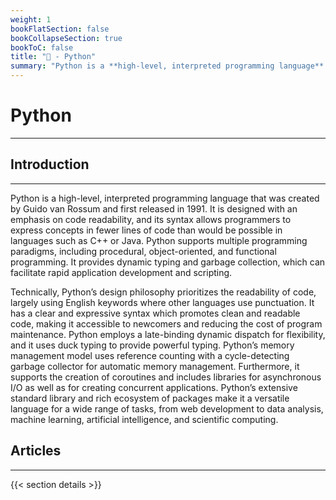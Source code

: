 ```yaml
---
weight: 1
bookFlatSection: false
bookCollapseSection: true
bookToC: false
title: "🐍 - Python"
summary: "Python is a **high-level, interpreted programming language** known for its clear syntax, code readability, and emphasis on developer productivity, making it a popular choice for a wide range of applications, from web development to data analysis and machine learning."
---
```


<!--markdownlint-disable MD025  -->

# Python

---

## Introduction

---

Python is a high-level, interpreted programming language that was created by Guido van Rossum and first released in 1991. It is designed with an emphasis on code readability, and its syntax allows programmers to express concepts in fewer lines of code than would be possible in languages such as C++ or Java. Python supports multiple programming paradigms, including procedural, object-oriented, and functional programming. It provides dynamic typing and garbage collection, which can facilitate rapid application development and scripting.

Technically, Python’s design philosophy prioritizes the readability of code, largely using English keywords where other languages use punctuation. It has a clear and expressive syntax which promotes clean and readable code, making it accessible to newcomers and reducing the cost of program maintenance. Python employs a late-binding dynamic dispatch for flexibility, and it uses duck typing to provide powerful typing. Python’s memory management model uses reference counting with a cycle-detecting garbage collector for automatic memory management. Furthermore, it supports the creation of coroutines and includes libraries for asynchronous I/O as well as for creating concurrent applications. Python’s extensive standard library and rich ecosystem of packages make it a versatile language for a wide range of tasks, from web development to data analysis, machine learning, artificial intelligence, and scientific computing.

## Articles

---

{{< section details >}}
